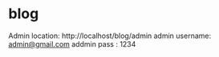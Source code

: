 # blog
Admin location: http://localhost/blog/admin
admin username: admin@gmail.com
addmin pass : 1234
